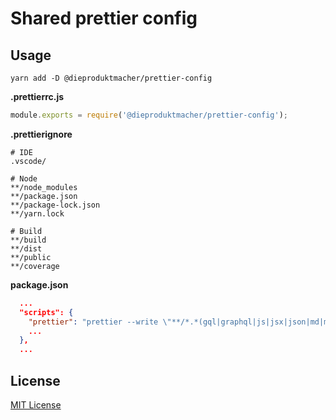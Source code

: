 # Shared prettier config

## Usage

`yarn add -D @dieproduktmacher/prettier-config`

**.prettierrc.js**

```js
module.exports = require('@dieproduktmacher/prettier-config');
```

**.prettierignore**

```
# IDE
.vscode/

# Node
**/node_modules
**/package.json
**/package-lock.json
**/yarn.lock

# Build
**/build
**/dist
**/public
**/coverage
```

**package.json**

```json
  ...
  "scripts": {
    "prettier": "prettier --write \"**/*.*(gql|graphql|js|jsx|json|md|mdx|ts|tsx|yml|yaml)\"",
    ...
  },
  ...
```

## License

[MIT License](./LICENSE)
